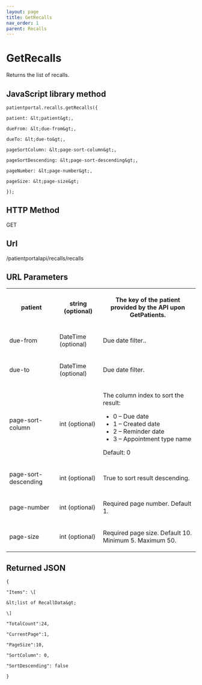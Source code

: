 ```yaml
---
layout: page
title: GetRecalls
nav_order: 1
parent: Recalls
---
```


# GetRecallsReturns the list of recalls.## JavaScript library method```patientportal.recalls.getRecalls({patient: &lt;patient&gt;,dueFrom: &lt;due-from&gt;,dueTo: &lt;due-to&gt;,pageSortColumn: &lt;page-sort-column&gt;,pageSortDescending: &lt;page-sort-descending&gt;,pageNumber: &lt;page-number&gt;,pageSize: &lt;page-size&gt;});```## HTTP MethodGET## ****Url****/patientportalapi/recalls/recalls## URL Parameters<table><tbody><tr><th><p>patient</p></th><th><p>string (optional)</p></th><th><p>The key of the patient provided by the API upon GetPatients.</p></th></tr><tr><td><p>due-from</p></td><td><p>DateTime (optional)</p></td><td><p>Due date filter..</p></td></tr><tr><td><p>due-to</p></td><td><p>DateTime (optional)</p></td><td><p>Due date filter.</p></td></tr><tr><td><p>page-sort-column</p></td><td><p>int (optional)</p></td><td><p>The column index to sort the result:</p><ul><li>0 – Due date</li><li>1 – Created date</li><li>2 – Reminder date</li><li>3 – Appointment type name</li></ul><p>Default: 0</p></td></tr><tr><td><p>page-sort-descending</p></td><td><p>int (optional)</p></td><td><p>True to sort result descending.</p></td></tr><tr><td><p>page-number</p></td><td><p>int (optional)</p></td><td><p>Required page number. Default 1.</p></td></tr><tr><td><p>page-size</p></td><td><p>int (optional)</p></td><td><p>Required page size. Default 10. Minimum 5. Maximum 50.</p></td></tr></tbody></table>## Returned JSON```{"Items": \[&lt;list of RecallData&gt;\]"TotalCount":24,"CurrentPage":1,"PageSize":10,"SortColumn": 0,"SortDescending": false}```